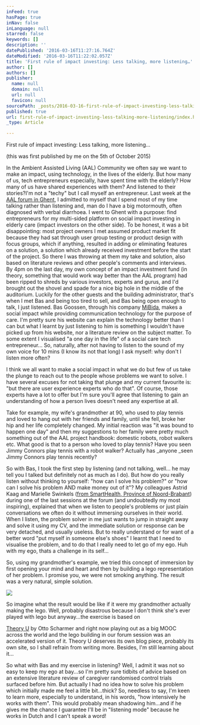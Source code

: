 ```yaml
---
inFeed: true
hasPage: true
inNav: false
inLanguage: null
starred: false
keywords: []
description: ''
datePublished: '2016-03-16T11:27:16.764Z'
dateModified: '2016-03-16T11:22:02.057Z'
title: 'First rule of impact investing: Less talking, more listening…'
author: []
authors: []
publisher:
  name: null
  domain: null
  url: null
  favicon: null
sourcePath: _posts/2016-03-16-first-rule-of-impact-investing-less-talking-more-listening.md
published: true
url: first-rule-of-impact-investing-less-talking-more-listening/index.html
_type: Article

---
```

First rule of impact investing: Less talking, more listening...

(this was first published by me on the 5th of October 2015)

In the Ambient Assisted Living (AAL) Community we often say we want to make an impact, using technology, in the lives of the elderly. But how many of us, tech entrepreneurs especially, have spent time with the elderly? How many of us have shared experiences with them? And listened to their stories?I'm not a "techy" but I call myself an entrepreneur. Last week at the [AAL forum in Ghent][0], I admitted to myself that I spend most of my time talking rather than listening and, man do I have a big motormouth, often diagnosed with verbal diarrhoea. I went to Ghent with a purpose: find entrepreneurs for my multi-sided platform on social impact investing in elderly care (impact investors on the other side). To be honest, it was a bit disappointing: most project owners I met assumed product market fit because they had sat through user group testing or product design with focus groups, which if anything, resulted in adding or eliminating features on a solution, a solution which already received investment before the start of the project. So there I was throwing at them my take and solution, also based on literature reviews and other people's comments and interviews. By 4pm on the last day, my own concept of an impact investment fund (in theory, something that would work way better than the AAL program) had been ripped to shreds by various investors, experts and gurus, and I'd brought out the shovel and spade for a nice big hole in the middle of the auditorium. Luckily for the other guests and the building administrator, that's when I met Bas and being too tired to sell, and Bas being open enough to talk, I just listened. Bas Goossen, through his company [MiBida][1], makes a social impact while providing communication technology for the purpose of care. I'm pretty sure his website can explain the technology better than I can but what I learnt by just listening to him is something I wouldn't have picked up from his website, nor a literature review on the subject matter. To some extent I visualised "a one day in the life" of a social care tech entrepreneur... So, naturally, after not having to listen to the sound of my own voice for 10 mins (I know its not that long) I ask myself: why don't I listen more often?

I think we all want to make a social impact in what we do but few of us take the plunge to reach out to the people whose problems we want to solve. I have several excuses for not taking that plunge and my current favourite is: "but there are user experience experts who do that". Of course, those experts have a lot to offer but I'm sure you'll agree that listening to gain an understanding of how a person lives doesn't need any expertise at all.

Take for example, my wife's grandmother at 90, who used to play tennis and loved to hang out with her friends and family, until she fell, broke her hip and her life completely changed. My initial reaction was "it was bound to happen one day" and then my suggestions to her family were pretty much something out of the AAL project handbook: domestic robots, robot walkers etc. What good is that to a person who loved to play tennis? Have you seen Jimmy Connors play tennis with a robot walker? Actually has _anyone _seen Jimmy Connors play tennis recently?

So with Bas, I took the first step by listening (and not talking, well... he may tell you I talked but definitely not as much as I do). But how do you really listen without thinking to yourself: "how can I solve his problem?" or "how can I solve his problem AND make money out of it"? My colleagues Astrid Kaag and Marielle Swinkels ([from SmartHealth, Province of Noord-Brabant][2]) during one of the last sessions at the forum (and undoubtedly my most inspiring), explained that when we listen to people's problems or just plain conversations we often do it without immersing ourselves in their world. When I listen, the problem solver in me just wants to jump in straight away and solve it using my CV, and the immediate solution or response can be very detached, and usually useless. But to really understand or for want of a better word "put myself in someone else's shoes" I learnt that I need to visualise the problem, and to do that I really need to let go of my ego. Huh with my ego, thats a challenge in its self...

So, using my grandmother's example, we tried this concept of immersion by first opening your mind and heart and then by building a lego representation of her problem. I promise you, we were not smoking anything. The result was a very natural, simple solution.

![](https://cdn-images-1.medium.com/max/800/0*mm5r6SV3VvqGEOsV.jpg)

So imagine what the result would be like if it were my grandmother actually making the lego. Well, probably disastrous because I don't think she's ever played with lego but anyway...the exercise is based on 

[Theory U][3] by Otto Scharmer and right now playing out as a big MOOC across the world and the lego building in our forum session was an accelerated version of it. Theory U deserves its own blog piece, probably its own site, so I shall refrain from writing more. Besides, I'm still learning about it...

[][4][][5][][3][][6]

So what with Bas and my exercise in listening? Well, I admit it was not so easy to keep my ego at bay...so I'm pretty sure tidbits of advice based on an extensive literature review of caregiver randomised control trials surfaced before him. But actually I had no idea how to solve his problem which initially made me feel a little bit...thick? So, needless to say, I'm keen to learn more, especially to understand, in his words, "how intensively he works with them". This would probably mean shadowing him...and if he gives me the chance I guarantee I'll be in "listening mode" because he works in Dutch and I can't speak a word!

[0]: http://www.aalforum.eu/executive-summary/
[1]: http://www.mibida.nl
[2]: http://english.brabant.nl/policy/smart-health-program-information.aspx
[3]: http://www.huffingtonpost.com/otto-scharmer/
[4]: http://english.brabant.nl/policy/smart-health-program-information/innovations-for-dementia.aspx
[5]: http://www.smarterfutures.eu/
[6]: http://www.huffingtonpost.com/otto-scharmer/mooc-40-the-next-revoluti_b_7209606.html